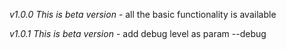 *v1.0.0 This is beta version* 
    - all the basic functionality is available
    
*v1.0.1 This is beta version* 
    - add debug level as param --debug   